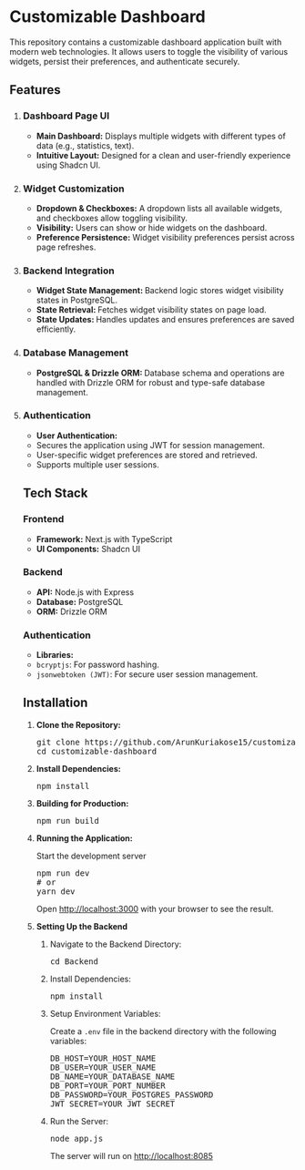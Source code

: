 <h1>Customizable Dashboard</h1>
<p>
      This repository contains a customizable dashboard application built with modern web technologies.
      It allows users to toggle the visibility of various widgets, persist their preferences, and authenticate securely.
</p>
<h2>Features</h2>
<ol>
    <li>
    <h3>Dashboard Page UI</h3>
    <ul>
<li><strong>Main Dashboard:</strong> Displays multiple widgets with different types of data (e.g., statistics, text).</li>
<li><strong>Intuitive Layout:</strong> Designed for a clean and user-friendly experience using Shadcn UI.</li>
</ul>
    </li>

<li>
<h3>Widget Customization</h3>
    <ul>
<li><strong>Dropdown & Checkboxes:</strong> A dropdown lists all available widgets, and checkboxes allow toggling visibility.</li>
<li><strong>Visibility:</strong> Users can show or hide widgets on the dashboard.</li>
<li><strong>Preference Persistence:</strong> Widget visibility preferences persist across page refreshes.</li>
</ul>
    </li>

<li>
<h3>Backend Integration</h3>
    <ul>
<li><strong>Widget State Management: </strong> Backend logic stores widget visibility states in PostgreSQL. </li>
<li><strong>State Retrieval: </strong> Fetches widget visibility states on page load. </li>
<li><strong>State Updates: </strong> Handles updates and ensures preferences are saved efficiently. </li>
</ul>
    </li>

<li>
<h3>Database Management</h3>
    <ul>
<li><strong>PostgreSQL & Drizzle ORM: </strong> Database schema and operations are handled with Drizzle ORM for robust and type-safe database management. </li>
</ul>
    </li>

<li>
<h3>Authentication</h3>
    <ul>
<li><strong>User Authentication: </strong>  </li>
<li>Secures the application using JWT for session management. </li>
<li>User-specific widget preferences are stored and retrieved. </li>
<li>Supports multiple user sessions. </li>
</ul>
    </li>

<h2>Tech Stack</h2>
    <h3>Frontend</h3>
      <ul>
        <li><strong>Framework:</strong> Next.js with TypeScript</li>
        <li><strong>UI Components:</strong> Shadcn UI</li>
      </ul>
   <h3>Backend</h3>
      <ul>
        <li><strong>API:</strong> Node.js with Express</li>
        <li><strong>Database:</strong> PostgreSQL</li>
        <li><strong>ORM:</strong> Drizzle ORM</li>
      </ul>
      <h3>Authentication</h3>
      <ul>
        <li><strong>Libraries:</strong></li>
        <li><code>bcryptjs</code>: For password hashing.</li>
        <li><code>jsonwebtoken (JWT)</code>: For secure user session management.</li>
      </ul>

<h2>Installation</h2>
      <ol>
        <li>
          <p><strong>Clone the Repository:</strong></p>
          <pre>
git clone https://github.com/ArunKuriakose15/customizable-dashboard.git  
cd customizable-dashboard</pre>
        </li>
        <li>
          <p><strong>Install Dependencies:</strong></p>
          <pre>npm install</pre>
        </li>
        <li>
          <p><strong>Building for Production:</strong></p>
          <pre>npm run build</pre>
        </li>
        <li>
          <p><strong>Running the Application:</strong></p>
          <p>Start the development server</p>
          <pre>
npm run dev
# or
yarn dev</pre>
          <p>Open <a href="http://localhost:3000">http://localhost:3000</a> with your browser to see the result.</p>
        </li>
 <li>
    <p><strong>Setting Up the Backend</strong></p>
        <ol>
        <li><p>Navigate to the Backend Directory:</p>
        <pre>cd Backend</pre>
        </li>
        <li><p>Install Dependencies:</p>
        <pre>npm install</pre>
        </li>
        <li>
    <p>Setup Environment Variables:</p>
        <p>Create a <code>.env</code> file in the backend directory with the following variables:</p>
            <pre>
DB_HOST=YOUR_HOST_NAME   
DB_USER=YOUR_USER_NAME   
DB_NAME=YOUR_DATABASE_NAME  
DB_PORT=YOUR_PORT_NUMBER   
DB_PASSWORD=YOUR_POSTGRES_PASSWORD  
JWT_SECRET=YOUR_JWT_SECRET</pre>
        </li>
    <li>
        <p>Run the Server:</p>
        <pre>node app.js</pre>
        <p>The server will run on <a href="http://localhost:8085">http://localhost:8085</a> </p>
    </li>









    

        
      
    

       
            
            

